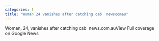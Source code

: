 ```yaml
---
categories: f
title: "Woman 24 vanishes after catching cab  newscomau"
---
```

Woman, 24, vanishes after catching cab&nbsp;&nbsp;news.com.auView Full coverage on Google News